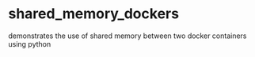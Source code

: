 # shared_memory_dockers
demonstrates the use of shared memory between two docker containers using python
